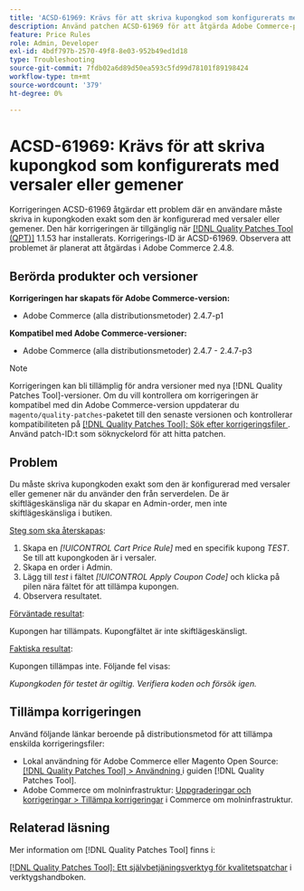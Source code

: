 ```yaml
---
title: 'ACSD-61969: Krävs för att skriva kupongkod som konfigurerats med versaler eller gemener'
description: Använd patchen ACSD-61969 för att åtgärda Adobe Commerce-problemet där en användare måste skriva in kupongkoden exakt som den är konfigurerad med versaler eller gemener.
feature: Price Rules
role: Admin, Developer
exl-id: 4bdf797b-2570-49f8-8e03-952b49ed1d18
type: Troubleshooting
source-git-commit: 7fdb02a6d89d50ea593c5fd99d78101f89198424
workflow-type: tm+mt
source-wordcount: '379'
ht-degree: 0%

---
```


# ACSD-61969: Krävs för att skriva kupongkod som konfigurerats med versaler eller gemener

Korrigeringen ACSD-61969 åtgärdar ett problem där en användare måste skriva in kupongkoden exakt som den är konfigurerad med versaler eller gemener. Den här korrigeringen är tillgänglig när [[!DNL Quality Patches Tool (QPT)]](/help/tools/quality-patches-tool/quality-patches-tool-to-self-serve-quality-patches.md) 1.1.53 har installerats. Korrigerings-ID är ACSD-61969. Observera att problemet är planerat att åtgärdas i Adobe Commerce 2.4.8.

## Berörda produkter och versioner

**Korrigeringen har skapats för Adobe Commerce-version:**

* Adobe Commerce (alla distributionsmetoder) 2.4.7-p1

**Kompatibel med Adobe Commerce-versioner:**

* Adobe Commerce (alla distributionsmetoder) 2.4.7 - 2.4.7-p3

>[!NOTE]
>
>Korrigeringen kan bli tillämplig för andra versioner med nya [!DNL Quality Patches Tool]-versioner. Om du vill kontrollera om korrigeringen är kompatibel med din Adobe Commerce-version uppdaterar du `magento/quality-patches`-paketet till den senaste versionen och kontrollerar kompatibiliteten på [[!DNL Quality Patches Tool]: Sök efter korrigeringsfiler ](https://experienceleague.adobe.com/tools/commerce-quality-patches/index.html?lang=sv-SE). Använd patch-ID:t som söknyckelord för att hitta patchen.

## Problem

Du måste skriva kupongkoden exakt som den är konfigurerad med versaler eller gemener när du använder den från serverdelen. De är skiftlägeskänsliga när du skapar en Admin-order, men inte skiftlägeskänsliga i butiken.

<u>Steg som ska återskapas</u>:

1. Skapa en *[!UICONTROL Cart Price Rule]* med en specifik kupong *TEST*. Se till att kupongkoden är i versaler.
1. Skapa en order i Admin.
1. Lägg till *test* i fältet *[!UICONTROL Apply Coupon Code]* och klicka på pilen nära fältet för att tillämpa kupongen.
1. Observera resultatet.

<u>Förväntade resultat</u>:

Kupongen har tillämpats. Kupongfältet är inte skiftlägeskänsligt.

<u>Faktiska resultat</u>:

Kupongen tillämpas inte. Följande fel visas:

*Kupongkoden för testet är ogiltig. Verifiera koden och försök igen.*

## Tillämpa korrigeringen

Använd följande länkar beroende på distributionsmetod för att tillämpa enskilda korrigeringsfiler:

* Lokal användning för Adobe Commerce eller Magento Open Source: [[!DNL Quality Patches Tool] > Användning ](/help/tools/quality-patches-tool/usage.md) i guiden [!DNL Quality Patches Tool].
* Adobe Commerce om molninfrastruktur: [Uppgraderingar och korrigeringar > Tillämpa korrigeringar](https://experienceleague.adobe.com/docs/commerce-cloud-service/user-guide/develop/upgrade/apply-patches.html?lang=sv-SE) i Commerce om molninfrastruktur.

## Relaterad läsning

Mer information om [!DNL Quality Patches Tool] finns i:

[[!DNL Quality Patches Tool]: Ett självbetjäningsverktyg för kvalitetspatchar](/help/tools/quality-patches-tool/quality-patches-tool-to-self-serve-quality-patches.md) i verktygshandboken.
